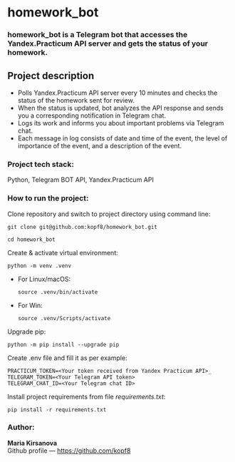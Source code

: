 # homework_bot
### homework_bot is a Telegram bot that accesses the Yandex.Practicum API server and gets the status of your homework.

## Project description

* Polls Yandex.Practicum API server every 10 minutes and checks the status of the homework sent for review.
* When the status is updated, bot analyzes the API response and sends you a corresponding notification in Telegram chat.
* Logs its work and informs you about important problems via Telegram chat.
* Each message in log consists of date and time of the event, the level of importance of the event, and a description of the event.

### Project tech stack:

Python, Telegram BOT API, Yandex.Practicum API

### How to run the project:

Clone repository and switch to project directory using command line:

```
git clone git@github.com:kopf8/homework_bot.git
```

```
cd homework_bot
```

Create & activate virtual environment:

```
python -m venv .venv
```

* For Linux/macOS:

    ```
    source .venv/bin/activate
    ```

* For Win:

    ```
    source .venv/Scripts/activate
    ```

Upgrade pip:

```
python -m pip install --upgrade pip
```

Create .env file and fill it as per example:

```
PRACTICUM_TOKEN=<Your token received from Yandex Practicum API>_
TELEGRAM_TOKEN=<Your Telegram API token>
TELEGRAM_CHAT_ID=<Your Telegram chat ID>
```

Install project requirements from file _requirements.txt_:

```
pip install -r requirements.txt
```

### Author:
**Maria Kirsanova**<br>
Github profile — https://github.com/kopf8